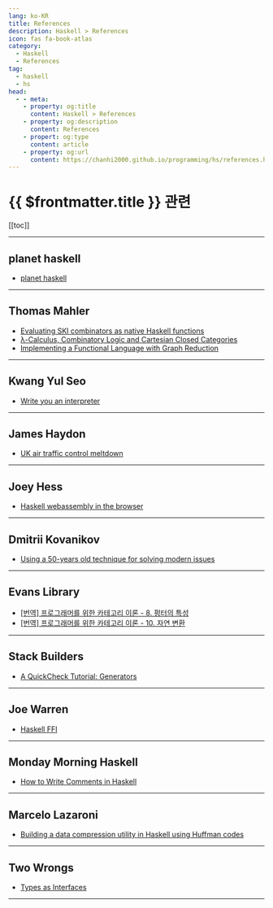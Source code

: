 ```yaml
---
lang: ko-KR
title: References
description: Haskell > References
icon: fas fa-book-atlas
category: 
  - Haskell
  - References
tag: 
  - haskell
  - hs
head:
  - - meta:
    - property: og:title
      content: Haskell > References
    - property: og:description
      content: References
    - propert: og:type
      content: article
    - property: og:url
      content: https://chanhi2000.github.io/programming/hs/references.html
---
```


# {{ $frontmatter.title }} 관련

[[toc]]

---

## planet haskell

- [planet haskell](https://planet.haskell.org)

---

## Thomas Mahler

- [Evaluating SKI combinators as native Haskell functions](https://thma.github.io/posts/2022-02-05-Evaluating-SKI-combinators-as-native-Haskell-functions.html)
- [λ-Calculus, Combinatory Logic and Cartesian Closed Categories](https://thma.github.io/posts/2021-04-04-Lambda-Calculus-Combinatory-Logic-and-Cartesian-Closed-Categories.html)
- [Implementing a Functional Language with Graph Reduction](https://thma.github.io/posts/2021-12-27-Implementing-a-functional-language-with-Graph-Reduction.html)

---

## Kwang Yul Seo

- [Write you an interpreter](https://kseo.github.io/posts/2016-12-30-write-you-an-interpreter.html)

---

## James Haydon

- [UK air traffic control meltdown](https://jameshaydon.github.io/nats-fail)

---

## Joey Hess

- [Haskell webassembly in the browser](https://joeyh.name/blog/entry/Haskell_webassembly_in_the_browser)

---

## Dmitrii Kovanikov

- [Using a 50-years old technique for solving modern issues](https://chshersh.com/cps)

---

## Evans Library

- [[번역] 프로그래머를 위한 카테고리 이론 - 8. 펑터의 특성](https://evan-moon.github.io/2024/04/02/category-theory-for-programmers-8-functoriality/)
- [\[번역\] 프로그래머를 위한 카테고리 이론 - 10. 자연 변환](https://evan-moon.github.io/2024/06/01/category-theory-for-programmers-10-natural-transformations/)

---

## Stack Builders

- [A QuickCheck Tutorial: Generators](https://www.stackbuilders.com/blog/a-quickcheck-tutorial-generators/)

---

## Joe Warren

- [Haskell FFI](https://www.doscienceto.it/blog/posts/2024-01-23-ffi.html)

---

## Monday Morning Haskell

- [How to Write Comments in Haskell](https://mmhaskell.com/blog/comments-in-haskell)

---

## Marcelo Lazaroni

- [Building a data compression utility in Haskell using Huffman codes](https://lazamar.github.io/haskell-data-compression-with-huffman-codes/)

---

## Two Wrongs

- [Types as Interfaces](https://two-wrongs.com/types-as-interfaces)

---

<TagLinks />